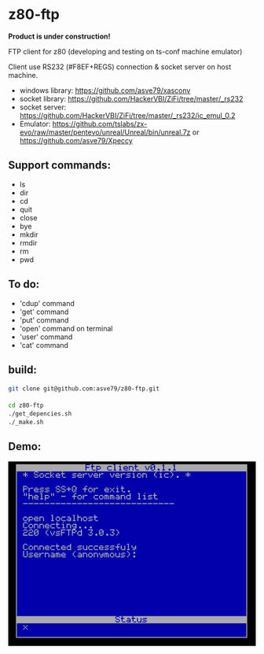 # z80-ftp

**Product is under construction!**

FTP client for z80 (developing and testing on ts-conf machine emulator)

Client use RS232 (#F8EF+REGS) connection & socket server on host machine.

* windows library: https://github.com/asve79/xasconv
* socket library: https://github.com/HackerVBI/ZiFi/tree/master/_rs232
* socket server: https://github.com/HackerVBI/ZiFi/tree/master/_rs232/ic_emul_0.2
* Emulator: https://github.com/tslabs/zx-evo/raw/master/pentevo/unreal/Unreal/bin/unreal.7z or https://github.com/asve79/Xpeccy

## Support commands:
* ls
* dir
* cd
* quit
* close
* bye
* mkdir <directory>
* rmdir <directory>
* rm <filename>
* pwd

## To do:
* 'cdup' command
* 'get' command
* 'put' command
* 'open' command on terminal
* 'user' command
* 'cat' command

## build:
```bash
git clone git@github.com:asve79/z80-ftp.git

cd z80-ftp
./get_depencies.sh
./_make.sh
```
## Demo:
![Demo](https://github.com/asve79/z80-ftp/blob/master/demo/ftp-client-demo.gif)

